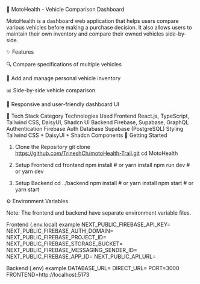 🚗 MotoHealth - Vehicle Comparison Dashboard

MotoHealth is a dashboard web application that helps users compare various vehicles before making a purchase decision. It also allows users to maintain their own inventory and compare their owned vehicles side-by-side.

✨ Features

🔍 Compare specifications of multiple vehicles

🧾 Add and manage personal vehicle inventory

📊 Side-by-side vehicle comparison

📱 Responsive and user-friendly dashboard UI

🔧 Tech Stack
Category	Technologies Used
Frontend	React.js, TypeScript, Tailwind CSS, DaisyUI, Shadcn UI
Backend	Firebase, Supabase, GraphQL
Authentication	Firebase Auth
Database	Supabase (PostgreSQL)
Styling	Tailwind CSS + DaisyUI + Shadcn Components
🚀 Getting Started
1. Clone the Repository
git clone https://github.com/TrineshCh/motoHealth-Trail.git
cd MotoHealth

2. Setup Frontend
cd frontend
npm install   # or yarn install
npm run dev   # or yarn dev

3. Setup Backend
cd ../backend
npm install   # or yarn install
npm start     # or yarn start

⚙️ Environment Variables

Note: The frontend and backend have separate environment variable files.

Frontend (.env.local) example
NEXT_PUBLIC_FIREBASE_API_KEY=
NEXT_PUBLIC_FIREBASE_AUTH_DOMAIN=
NEXT_PUBLIC_FIREBASE_PROJECT_ID=
NEXT_PUBLIC_FIREBASE_STORAGE_BUCKET=
NEXT_PUBLIC_FIREBASE_MESSAGING_SENDER_ID=
NEXT_PUBLIC_FIREBASE_APP_ID=
NEXT_PUBLIC_API_URL=

Backend (.env) example
DATABASE_URL=
DIRECT_URL=
PORT=3000
FRONTEND=http://localhost:5173
